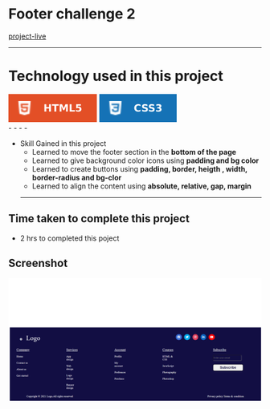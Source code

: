 # Footer challenge 2 #
[project-live](https://footerchallenge2.netlify.app)
  - - - -
 # Technology used in this project #
  ![html](./images/html.svg) ![css](./images/css.svg)  
    - - - -
* Skill Gained in this project
  * Learned to move the footer section in the __bottom of the page__
  * Learned to give 
  background color 
  icons using __padding and bg color__
  * Learned to create buttons using __padding, border, heigth , width, border-radius and bg-clor__
   * Learned to align the content using __absolute, relative, gap, margin__
   - - - -
 ## Time taken to complete this project ##
 *  2 hrs to completed this poject
 
 ## Screenshot ##
 
 ![picture](./images/destopscreen.png)
 
